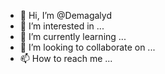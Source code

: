 - 👋 Hi, I’m @Demagalyd
- 👀 I’m interested in ...
- 🌱 I’m currently learning ...
- 💞️ I’m looking to collaborate on ...
- 📫 How to reach me ...

<!---
Demagalyd/Demagalyd is a ✨ special ✨ repository because its `README.md` (this file) appears on your GitHub profile.
You can click the Preview link to take a look at your changes.
--->
